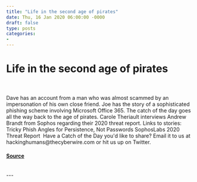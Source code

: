 ```yaml
---
title: "Life in the second age of pirates"
date: Thu, 16 Jan 2020 06:00:00 -0000
draft: false
type: posts
categories: 
- 
---
```

# Life in the second age of pirates

<br/>

<br/>
Dave has an account from a man who was almost scammed by an impersonation of his own close friend. Joe has the story of a sophisticated phishing scheme involving Microsoft Office 365. The catch of the day goes all the way back to the age of pirates. Carole Theriault interviews Andrew Brandt from Sophos regarding their 2020 threat report. Links to stories: Tricky Phish Angles for Persistence, Not Passwords SophosLabs 2020 Threat Report  Have a Catch of the Day you'd like to share? Email it to us at hackinghumans@thecyberwire.com or hit us up on Twitter.

#### [Source](https://thecyberwire.com/podcasts/hacking-humans/81/notes)

<br/>
---
